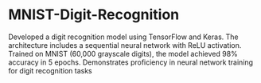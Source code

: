 # MNIST-Digit-Recognition

Developed a digit recognition model using TensorFlow and Keras. The architecture includes a sequential neural network with ReLU activation. Trained on MNIST (60,000 grayscale digits), the model achieved 98% accuracy in 5 epochs. Demonstrates proficiency in neural network training for digit recognition tasks
